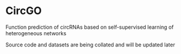 # CircGO
Function prediction of circRNAs based on self-supervised learning of heterogeneous networks

Source code and datasets are being collated and will be updated later


